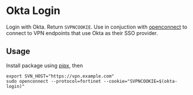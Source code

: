 Okta Login
==========

Login with Okta. Return `SVPNCOOKIE`. Use in conjuction with [openconnect](https://gitlab.com/openconnect/openconnect) to connect to VPN endpoints that use Okta as their SSO provider.

Usage
-----
Install package using [pipx](https://pypa.github.io/pipx/), then
```
export SVN_HOST="https://vpn.example.com"
sudo openconnect --protocol=fortinet --cookie="SVPNCOOKIE=$(okta-login)"
```